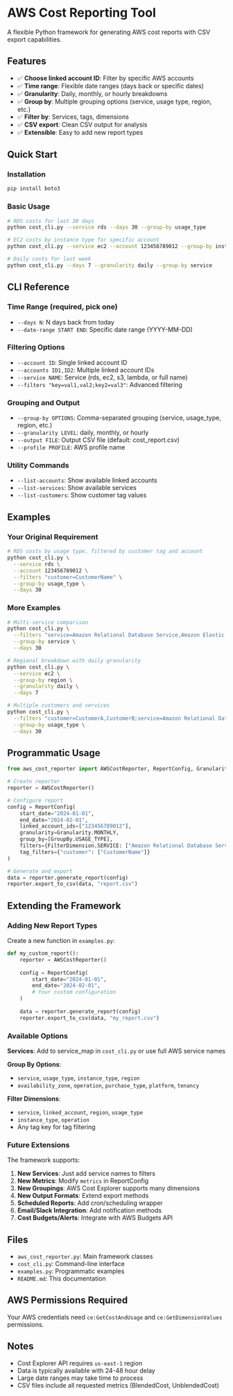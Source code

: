 # AWS Cost Reporting Tool

A flexible Python framework for generating AWS cost reports with CSV export capabilities.

## Features

- ✅ **Choose linked account ID**: Filter by specific AWS accounts
- ✅ **Time range**: Flexible date ranges (days back or specific dates)  
- ✅ **Granularity**: Daily, monthly, or hourly breakdowns
- ✅ **Group by**: Multiple grouping options (service, usage type, region, etc.)
- ✅ **Filter by**: Services, tags, dimensions
- ✅ **CSV export**: Clean CSV output for analysis
- ✅ **Extensible**: Easy to add new report types

## Quick Start

### Installation

```bash
pip install boto3
```

### Basic Usage

```bash
# RDS costs for last 30 days
python cost_cli.py --service rds --days 30 --group-by usage_type

# EC2 costs by instance type for specific account  
python cost_cli.py --service ec2 --account 123456789012 --group-by instance_type

# Daily costs for last week
python cost_cli.py --days 7 --granularity daily --group-by service
```

## CLI Reference

### Time Range (required, pick one)
- `--days N`: N days back from today
- `--date-range START END`: Specific date range (YYYY-MM-DD)

### Filtering Options
- `--account ID`: Single linked account ID
- `--accounts ID1,ID2`: Multiple linked account IDs
- `--service NAME`: Service (rds, ec2, s3, lambda, or full name)
- `--filters "key=val1,val2;key2=val3"`: Advanced filtering

### Grouping and Output
- `--group-by OPTIONS`: Comma-separated grouping (service, usage_type, region, etc.)
- `--granularity LEVEL`: daily, monthly, or hourly
- `--output FILE`: Output CSV file (default: cost_report.csv)
- `--profile PROFILE`: AWS profile name

### Utility Commands
- `--list-accounts`: Show available linked accounts
- `--list-services`: Show available services  
- `--list-customers`: Show customer tag values

## Examples

### Your Original Requirement
```bash
# RDS costs by usage type, filtered by customer tag and account
python cost_cli.py \
  --service rds \
  --account 123456789012 \
  --filters "customer=CustomerName" \
  --group-by usage_type \
  --days 30
```

### More Examples
```bash
# Multi-service comparison
python cost_cli.py \
  --filters "service=Amazon Relational Database Service,Amazon Elastic Compute Cloud - Compute" \
  --group-by service \
  --days 30

# Regional breakdown with daily granularity
python cost_cli.py \
  --service ec2 \
  --group-by region \
  --granularity daily \
  --days 7

# Multiple customers and services
python cost_cli.py \
  --filters "customer=CustomerA,CustomerB;service=Amazon Relational Database Service" \
  --group-by usage_type \
  --days 30
```

## Programmatic Usage

```python
from aws_cost_reporter import AWSCostReporter, ReportConfig, Granularity, GroupBy, FilterDimension

# Create reporter
reporter = AWSCostReporter()

# Configure report
config = ReportConfig(
    start_date="2024-01-01",
    end_date="2024-02-01",
    linked_account_ids=["123456789012"],
    granularity=Granularity.MONTHLY,
    group_by=[GroupBy.USAGE_TYPE],
    filters={FilterDimension.SERVICE: ["Amazon Relational Database Service"]},
    tag_filters={"customer": ["CustomerName"]}
)

# Generate and export
data = reporter.generate_report(config)
reporter.export_to_csv(data, "report.csv")
```

## Extending the Framework

### Adding New Report Types

Create a new function in `examples.py`:

```python
def my_custom_report():
    reporter = AWSCostReporter()
    
    config = ReportConfig(
        start_date="2024-01-01", 
        end_date="2024-02-01",
        # Your custom configuration
    )
    
    data = reporter.generate_report(config)
    reporter.export_to_csv(data, "my_report.csv")
```

### Available Options

**Services**: Add to service_map in `cost_cli.py` or use full AWS service names

**Group By Options**:
- `service`, `usage_type`, `instance_type`, `region`
- `availability_zone`, `operation`, `purchase_type`, `platform`, `tenancy`

**Filter Dimensions**:
- `service`, `linked_account`, `region`, `usage_type`
- `instance_type`, `operation`
- Any tag key for tag filtering

### Future Extensions

The framework supports:

1. **New Services**: Just add service names to filters
2. **New Metrics**: Modify `metrics` in ReportConfig
3. **New Groupings**: AWS Cost Explorer supports many dimensions
4. **New Output Formats**: Extend export methods
5. **Scheduled Reports**: Add cron/scheduling wrapper
6. **Email/Slack Integration**: Add notification methods
7. **Cost Budgets/Alerts**: Integrate with AWS Budgets API

## Files

- `aws_cost_reporter.py`: Main framework classes
- `cost_cli.py`: Command-line interface
- `examples.py`: Programmatic examples
- `README.md`: This documentation

## AWS Permissions Required

Your AWS credentials need `ce:GetCostAndUsage` and `ce:GetDimensionValues` permissions.

## Notes

- Cost Explorer API requires `us-east-1` region
- Data is typically available with 24-48 hour delay
- Large date ranges may take time to process
- CSV files include all requested metrics (BlendedCost, UnblendedCost)